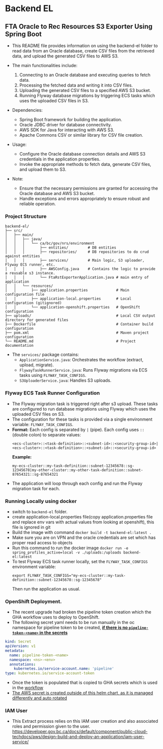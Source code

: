 # Backend EL

## FTA Oracle to Rec Resources S3 Exporter Using Spring Boot

- This README file provides information on using the backend-el folder to read
  data from an Oracle database, create CSV files from the retrieved data, and
  upload the generated CSV files to AWS S3.

- The main functionalities include:

  1. Connecting to an Oracle database and executing queries to fetch data.
  2. Processing the fetched data and writing it into CSV files.
  3. Uploading the generated CSV files to a specified AWS S3 bucket.
  4. Running Flyway database migrations by triggering ECS tasks which uses the
     uploaded CSV files in S3.

- Dependencies:

  - Spring Boot framework for building the application.
  - Oracle JDBC driver for database connectivity.
  - AWS SDK for Java for interacting with AWS S3.
  - Apache Commons CSV or similar library for CSV file creation.

- Usage:

  - Configure the Oracle database connection details and AWS S3 credentials in
    the application properties.
  - Invoke the appropriate methods to fetch data, generate CSV files, and upload
    them to S3.

- Note:
  - Ensure that the necessary permissions are granted for accessing the Oracle
    database and AWS S3 bucket.
  - Handle exceptions and errors appropriately to ensure robust and reliable
    operation.

### Project Structure

```
backend-el/
├── src/
│   ├── main/
│   │   ├── java/
│   │   │   └── ca/bc/gov/nrs/environment
│   │   │       ├── entities/         # DB entities
│   │   │       ├── repositories/     # DB repositories to do crud against entities
│   │   │       ├── services/         # Main logic, S3 uploader, Flyway ECS runner, etc.
│   │   │       ├── AWSConfig.java    # Contains the logic to provide a reusable s3 instance.
│   │   │       └── FtaRstExporterApplication.java # main entry of application
│   │   └── resources/
│   │       ├── application.properties             # Main configuration file
│   │       ├── application-local.properties       # Local configuration (gitignored)
│   │       └── application-openshift.properties   # OpenShift configuration
├── uploads/                                       # Local CSV output directory for generated files
├── Dockerfile                                     # Container build configuration
├── pom.xml                                        # Maven project configuration
└── README.md                                      # Project documentation
```

- The `services/` package contains:
  - `ApplicationService.java`: Orchestrates the workflow (extract, upload,
    migrate).
  - `FlywayTaskRunnerService.java`: Runs Flyway migrations via ECS tasks using
    `FLYWAY_TASK_CONFIGS`.
  - `S3UploaderService.java`: Handles S3 uploads.

### Flyway ECS Task Runner Configuration

- The Flyway migration task is triggered right after s3 upload. These tasks are
  configured to run database migrations using Flyway which uses the uploaded CSV
  files on S3.
- The configuration for these tasks is provided via a single environment
  variable: `FLYWAY_TASK_CONFIGS`.
- **Format:** Each config is separated by `|` (pipe). Each config uses `::`
  (double colon) to separate values:
  ```
  <ecs-cluster>::<task-definition>::<subnet-id>::<security-group-id>|<ecs-cluster>::<task-definition>::<subnet-id>::<security-group-id>
  ```
  **Example:**
  ```
  my-ecs-cluster::my-task-definition::subnet-12345678::sg-12345678|my-other-cluster::my-other-task-definition::subnet-87654321::sg-87654321
  ```
- The application will loop through each config and run the Flyway migration
  task for each.

### Running Locally using docker

- switch to `backend-el` folder.
- create application-local.properties file(copy application.properties file and
  replace env vars with actual values from looking at openshift), this file is
  ignored in git
- Build the image with command `docker build -t backend-el:latest .`
- Make sure you are on VPN and the oracle credentials are set which has proper
  read access to objects
- Run this command to run the docker image
  `docker run -e spring_profiles_active=local -v ./uploads:/uploads backend-el:latest`
- To test Flyway ECS task runner locally, set the `FLYWAY_TASK_CONFIGS`
  environment variable:
  ```
  export FLYWAY_TASK_CONFIGS="my-ecs-cluster::my-task-definition::subnet-12345678::sg-12345678"
  ```
  Then run the application as usual.

### OpenShift Deployment.

- The recent upgrade had broken the pipeline token creation which the GHA
  workflow uses to deploy to OpenShift.
- The following secret yaml needs to be run manually in the oc namespace for
  pipeline token to be created, <b><u>if there is no `pipeline-token-<name>` in
  the secrets</u></b>

```yaml
kind: Secret
apiVersion: v1
metadata:
  name: pipeline-token-<name>
  namespace: <ns>-<env>
  annotations:
    kubernetes.io/service-account.name: 'pipeline'
type: kubernetes.io/service-account-token
```

- Once the token is populated that is copied to GHA secrets which is used in the
  [workflow](../.github/workflows/build-deploy-el-openshift.yml)
- [The AWS secret is created outside of this helm chart, as it is managed differently and auto rotated](../.github/workflows/openshift-oracle-s3-sync.yml)

### IAM User

- This Extract process relies on this IAM user creation and also associated
  roles and permission given to the user.
  https://developer.gov.bc.ca/docs/default/component/public-cloud-techdocs/aws/design-build-and-deploy-an-application/iam-user-service/
